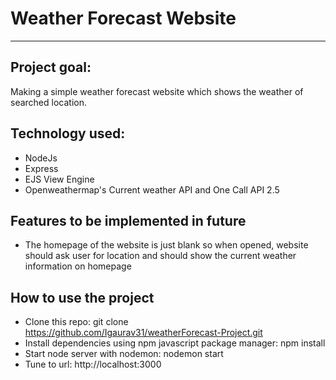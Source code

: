 # Weather Forecast Website

* * *

## Project goal:
Making a simple weather forecast website which shows the weather of searched location.

## Technology used:
* NodeJs
* Express
* EJS View Engine
* Openweathermap's Current weather API and One Call API 2.5

## Features to be implemented in future
* The homepage of the website is just blank so when opened, website should ask user for location and should show the current weather information on homepage

## How to use the project
* Clone this repo: git clone https://github.com/Igaurav31/weatherForecast-Project.git
* Install dependencies using npm javascript package manager: npm install
* Start node server with nodemon: nodemon start
* Tune to url: http://localhost:3000



